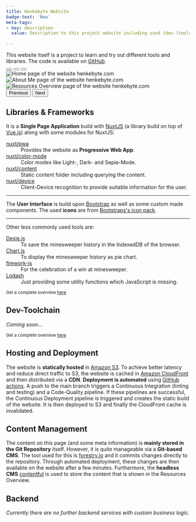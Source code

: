 ```yaml
---
title: Henkebyte Website
badge-text: 'New'
meta-tags:
- key: description
  value: Description to this project website including used (dev-)tools, hosting, deployment and content management.

---
```

<the-lead full-width>
  This website itself is a project to learn and try out different tools and libraries. The code is available on <a href="https://github.com/manuelhenke/henkebyte" target="_blank">GitHub</a>.
</the-lead>

<div class="row justify-content-md-center my-4">
  <div class="col-md-10 col-lg-8">
    <div id="website-screenshots" class="carousel slide" data-bs-ride="true">
      <div class="carousel-indicators">
        <button type="button" data-bs-target="#website-screenshots" data-bs-slide-to="0" class="active" aria-current="true" aria-label="Home page"></button>
        <button type="button" data-bs-target="#website-screenshots" data-bs-slide-to="1" aria-label="About Me page"></button>
        <button type="button" data-bs-target="#website-screenshots" data-bs-slide-to="2" aria-label="Resources Overview page"></button>
      </div>
      <div class="carousel-inner">
        <div class="carousel-item active">
          <img
            src="/images/website-story/home.png"
            class="d-block w-100"
            alt="Home page of the website henkebyte.com"
          />
        </div>
        <div class="carousel-item">
          <img
            src="/images/website-story/about-me.png"
            class="d-block w-100"
            alt="About Me page of the website henkebyte.com"
          />
        </div>
        <div class="carousel-item">
          <img
            src="/images/website-story/resources-overview.png"
            class="d-block w-100"
            alt="Resources Overview page of the website henkebyte.com"
          />
        </div>
      </div>
      <button class="carousel-control-prev" type="button" data-bs-target="#website-screenshots" data-bs-slide="prev">
        <span class="carousel-control-prev-icon" aria-hidden="true"></span>
        <span class="visually-hidden">Previous</span>
      </button>
      <button class="carousel-control-next" type="button" data-bs-target="#website-screenshots" data-bs-slide="next">
        <span class="carousel-control-next-icon" aria-hidden="true"></span>
        <span class="visually-hidden">Next</span>
      </button>
    </div>
  </div>
</div>

<section id="libraries-and-frameworks">
  <!-- #libraries-and-frameworks -->
  <h2>Libraries & Frameworks</h2>
  <p>
    It is a <strong>Single Page Application</strong> build with <a href="https://nuxtjs.org/" target="_blank">NuxtJS</a> (a library build on top of <a href="https://vuejs.org/" target="_blank">Vue.js</a>) along with some modules for NuxtJS:
    <dl class="row">
      <dt class="col-md-3"><a href="https://pwa.nuxtjs.org/" target="_blank">nuxt/pwa</a></dt>
      <dd class="col-md-9">Provides the website as <strong>Progressive Web App</strong>.</dd>
      <dt class="col-md-3"><a href="https://color-mode.nuxtjs.org/" target="_blank">nuxt/color-mode</a></dt>
      <dd class="col-md-9">Color modes like Light-, Dark- and Sepia-Mode.</dd>
      <dt class="col-md-3"><a href="https://content.nuxtjs.org/" target="_blank">nuxt/content</a></dt>
      <dd class="col-md-9">Static content folder including querying the content.</dd>
      <dt class="col-md-3"><a href="https://github.com/nuxt-community/device-module#readme" target="_blank">nuxt/device</a></dt>
      <dd class="col-md-9">Client-Device recognition to provide suitable information for the user.</dd>
    </dl>
  </p>
  <hr />
  <p>
    The <strong>User Interface</strong> is build upon <a href="https://getbootstrap.com/" target="_blank">Bootstrap</a> as well as some custom made components. The used <strong>icons</strong> are from <a href="https://icons.getbootstrap.com/" target="_blank">Bootstraps's icon pack</a>. 
  </p>
  <hr />
  <p>
    Other less commonly used tools are:
    <dl class="row">
      <dt class="col-md-3"><a href="https://dexie.org/" target="_blank">Dexie.js</a></dt>
      <dd class="col-md-9">To save the minesweeper history in the IndexedDB of the browser.</dd>
      <dt class="col-md-3"><a href="https://www.chartjs.org/" target="_blank">Chart.js</a></dt>
      <dd class="col-md-9">To display the minesweeper history as pie chart.</dd>
      <dt class="col-md-3"><a href="https://fireworks.js.org/" target="_blank">firework-js</a></dt>
      <dd class="col-md-9">For the celebration of a win at minesweeper.</dd>
      <dt class="col-md-3"><a href="https://lodash.com/" target="_blank">Lodash</a></dt>
      <dd class="col-md-9">Just providing some utility functions which JavaScript is missing.</dd>
    </dl>
  </p>
  <p>
    <small class="text-muted">Get a complete overview <a href="https://github.com/manuelhenke/henkebyte/blob/main/package.json#L22-L41" target="_blank">here</a></small>
  </p>
  <!-- /#libraries-and-frameworks -->
</section>

<section id="dev-toolchain">
  <!-- #dev-toolchain -->
  <h2>Dev-Toolchain</h2>
  <p>
    <em>Coming soon...</em>
  </p>
  <p>
    <small class="text-muted">Get a complete overview <a href="https://github.com/manuelhenke/henkebyte/blob/main/package.json#L42-L71" target="_blank">here</a></small>
  </p>
  <!-- /#dev-toolchain -->
</section>

<section id="hosting-and-deployment">
  <!-- #hosting-and-deployment -->
  <h2>Hosting and Deployment</h2>
  <p>
    The website is <strong>statically hosted</strong> in <a href="https://aws.amazon.com/s3/" target="_blank">Amazon S3</a>. To achieve better latency and reduce direct traffic to S3, the website is cached in <a href="https://aws.amazon.com/cloudfront/" target="_blank">Amazon CloudFront</a> and then distributed via a <strong>CDN</strong>. <strong>Deployment is automated</strong> using <a href="https://github.com/features/actions" target="_blank">GitHub actions</a>. A push to the main branch triggers a Continuous Integration (linting and testing) and a Code-Quality pipeline. If these pipelines are successful, the Continuous Deployment pipeline is triggered and creates the static build of the website. It is then deployed to S3 and finally the CloudFront cache is invalidated.
  </p>
  <!-- /#hosting-and-deployment -->
</section>

<section id="content-management">
  <!-- #content-management -->
  <h2>Content Management</h2>
  <p>
    The content on this page (and some meta information) is <strong>mainly stored in the Git Repository</strong> itself. However, it is quite manageable via a <strong>Git-based CMS</strong>. The tool used for this is <a href="https://forestry.io/" target="_blank">forestry.io</a> and it commits changes directly to the repository. Through automated deployment, these changes are then available on the website after a few minutes. Furthermore, the <strong>headless CMS</strong> <a href="https://www.contentful.com/" target="_blank">contentful</a> is used to store the content that is shown in the <nuxt-link to="resources-overview">Resources Overview</nuxt-link>.
  </p>
  <!-- /#content-management -->
</section>

<section id="backend">
  <!-- #backend -->
  <h2>Backend</h2>
  <p>
    <em>Currently there are no further backend services with custom business logic.</em>
  </p>
  <!-- /#backend -->
</section>
